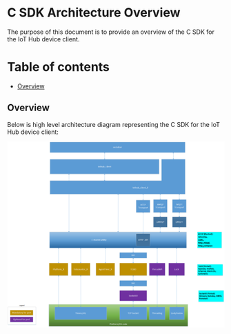 # C SDK Architecture Overview

The purpose of this document is to provide an overview of the C SDK for the IoT Hub device client.

# Table of contents

- [Overview](#Overview)

<a name="Overview"/>

## Overview

Below is high level architecture diagram representing the C SDK for the IoT Hub device client:

![](c_sdk_architecture.png)
